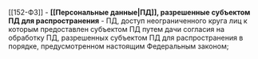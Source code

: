 [[152-ФЗ]] - **[[Персональные данные|ПД]], разрешенные субъектом ПД для распространения** - ПД, доступ неограниченного круга лиц к которым предоставлен субъектом ПД путем дачи согласия на обработку ПД, разрешенных субъектом ПД для распространения в порядке, предусмотренном настоящим Федеральным законом;